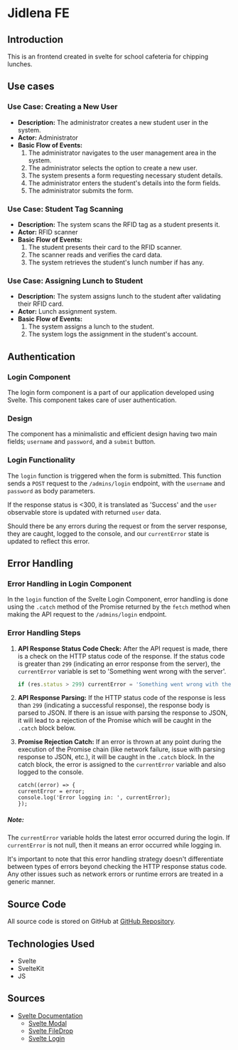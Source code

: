 # Jidlena FE

## Introduction
This is an frontend created in svelte for school cafeteria for chipping lunches.

## Use cases

### **Use Case: Creating a New User**
- **Description:** The administrator creates a new student user in the system.
- **Actor:** Administrator
- **Basic Flow of Events:**
    1. The administrator navigates to the user management area in the system.
    2. The administrator selects the option to create a new user.
    3. The system presents a form requesting necessary student details.
    4. The administrator enters the student's details into the form fields.
    5. The administrator submits the form.

### Use Case: Student Tag Scanning
- **Description:** The system scans the RFID tag as a student presents it.
- **Actor:** RFID scanner
- **Basic Flow of Events:**
    1. The student presents their card to the RFID scanner.
    2. The scanner reads and verifies the card data.
    3. The system retrieves the student's lunch number if has any.

### Use Case: Assigning Lunch to Student
- **Description:** The system assigns lunch to the student after validating their RFID card.
- **Actor:** Lunch assignment system.
- **Basic Flow of Events:**
    1. The system assigns a lunch to the student.
    2. The system logs the assignment in the student's account.


## Authentication

### Login Component

The login form component is a part of our application developed using Svelte. This component takes care of user authentication.

### Design

The component has a minimalistic and efficient design having two main fields; `username` and `password`, and a `submit` button.

### Login Functionality

The `login` function is triggered when the form is submitted. This function sends a `POST` request to the `/admins/login` endpoint, with the `username` and `password` as body parameters.

If the response status is <300, it is translated as 'Success' and the `user` observable store is updated with returned `user` data.

Should there be any errors during the request or from the server response, they are caught, logged to the console, and our `currentError` state is updated to reflect this error.

## Error Handling
### Error Handling in Login Component

In the `login` function of the Svelte Login Component, error handling is done using the `.catch` method of the Promise returned by the `fetch` method when making the API request to the `/admins/login` endpoint.

### Error Handling Steps

1. **API Response Status Code Check:** After the API request is made, there is a check on the HTTP status code of the response. If the status code is greater than `299` (indicating an error response from the server), the `currentError` variable is set to 'Something went wrong with the server'.

    ```javascript
    if (res.status > 299) currentError = 'Something went wrong with the server';
    ```

2. **API Response Parsing:** If the HTTP status code of the response is less than `299` (indicating a successful response), the response body is parsed to JSON. If there is an issue with parsing the response to JSON, it will lead to a rejection of the Promise which will be caught in the `.catch` block below.

3. **Promise Rejection Catch:** If an error is thrown at any point during the execution of the Promise chain (like network failure, issue with parsing response to JSON, etc.), it will be caught in the `.catch` block. In the catch block, the error is assigned to the `currentError` variable and also logged to the console.

    ```
    catch((error) => {
    currentError = error;
    console.log('Error logging in: ', currentError);
    });
    ```
##### Note:

The `currentError` variable holds the latest error occurred during the login. If `currentError` is not null, then it means an error occurred while logging in.

It's important to note that this error handling strategy doesn't differentiate between types of errors beyond checking the HTTP response status code. Any other issues such as network errors or runtime errors are treated in a generic manner.
## Source Code
All source code is stored on GitHub at [GitHub Repository](https://github.com/vendeliin/JidelnaBackEnd.git).

## Technologies Used
- Svelte
- SvelteKit
- JS

## Sources
- [Svelte Documentation](https://svelte.dev/docs/introduction)
  - [Svelte Modal](https://svelte.dev/examples/modal)
  - [Svelte FileDrop](https://svelte.dev/repl/961863cf346c474888b658b98dcbf287?version=3.46.4)
  - [Svelte Login](https://github.com/consultingninja/loginFromAPI)